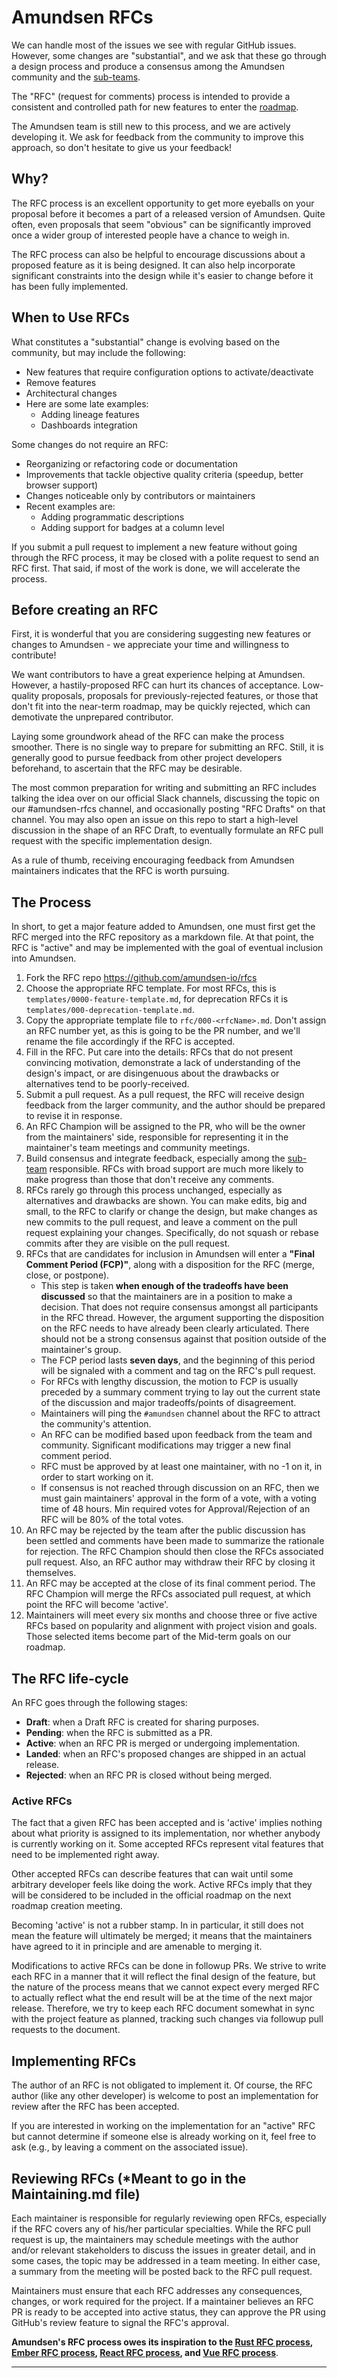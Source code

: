 # Amundsen RFCs

We can handle most of the issues we see with regular GitHub issues. However, some changes are "substantial", and we ask that these go through a design process and produce a consensus among the Amundsen community and the [sub-teams](sub-teams).

The "RFC" (request for comments) process is intended to provide a consistent and controlled path for new features to enter the [roadmap](roadmap).

The Amundsen team is still new to this process, and we are actively developing it. We ask for feedback from the community to improve this approach, so don't hesitate to give us your feedback!

## Why?

The RFC process is an excellent opportunity to get more eyeballs on your proposal before it becomes a part of a released version of Amundsen. Quite often, even proposals that seem "obvious" can be significantly improved once a wider group of interested people have a chance to weigh in.

The RFC process can also be helpful to encourage discussions about a proposed feature as it is being designed. It can also help incorporate significant constraints into the design while it's easier to change before it has been fully implemented.

## When to Use RFCs

What constitutes a "substantial" change is evolving based on the community, but may include the following:

- New features that require configuration options to activate/deactivate
- Remove features
- Architectural changes
- Here are some late examples:
  - Adding lineage features
  - Dashboards integration

Some changes do not require an RFC:

- Reorganizing or refactoring code or documentation
- Improvements that tackle objective quality criteria (speedup, better browser support)
- Changes noticeable only by contributors or maintainers
- Recent examples are:
  - Adding programmatic descriptions
  - Adding support for badges at a column level

If you submit a pull request to implement a new feature without going through the RFC process, it may be closed with a polite request to send an RFC first. That said, if most of the work is done, we will accelerate the process.

## Before creating an RFC

First, it is wonderful that you are considering suggesting new features or changes to Amundsen - we appreciate your time and willingness to contribute!

We want contributors to have a great experience helping at Amundsen. However, a hastily-proposed RFC can hurt its chances of acceptance. Low-quality proposals, proposals for previously-rejected features, or those that don't fit into the near-term roadmap, may be quickly rejected, which can demotivate the unprepared contributor.

Laying some groundwork ahead of the RFC can make the process smoother. There is no single way to prepare for submitting an RFC. Still, it is generally good to pursue feedback from other project developers beforehand, to ascertain that the RFC may be desirable.

The most common preparation for writing and submitting an RFC includes talking the idea over on our official Slack channels, discussing the topic on our #amundsen-rfcs channel, and occasionally posting "RFC Drafts" on that channel. You may also open an issue on this repo to start a high-level discussion in the shape of an RFC Draft, to eventually formulate an RFC pull request with the specific implementation design.

As a rule of thumb, receiving encouraging feedback from Amundsen maintainers indicates that the RFC is worth pursuing.

## The Process

In short, to get a major feature added to Amundsen, one must first get the RFC merged into the RFC repository as a markdown file. At that point, the RFC is "active" and may be implemented with the goal of eventual inclusion into Amundsen.

1. Fork the RFC repo https://github.com/amundsen-io/rfcs
1. Choose the appropriate RFC template. For most RFCs, this is `templates/0000-feature-template.md`, for deprecation RFCs it is `templates/000-deprecation-template.md`.
1. Copy the appropriate template file to `rfc/000-<rfcName>.md`. Don't assign an RFC number yet, as this is going to be the PR number, and we'll rename the file accordingly if the RFC is accepted.
1. Fill in the RFC. Put care into the details: RFCs that do not present convincing motivation, demonstrate a lack of understanding of the design's impact, or are disingenuous about the drawbacks or alternatives tend to be poorly-received.
1. Submit a pull request. As a pull request, the RFC will receive design feedback from the larger community, and the author should be prepared to revise it in response.
1. An RFC Champion will be assigned to the PR, who will be the owner from the maintainers' side, responsible for representing it in the maintainer's team meetings and community meetings.
1. Build consensus and integrate feedback, especially among the [sub-team](sub-teams) responsible. RFCs with broad support are much more likely to make progress than those that don't receive any comments.
1. RFCs rarely go through this process unchanged, especially as alternatives and drawbacks are shown. You can make edits, big and small, to the RFC to clarify or change the design, but make changes as new commits to the pull request, and leave a comment on the pull request explaining your changes. Specifically, do not squash or rebase commits after they are visible on the pull request.
1. RFCs that are candidates for inclusion in Amundsen will enter a **"Final Comment Period (FCP)"**, along with a disposition for the RFC (merge, close, or postpone).
    - This step is taken **when enough of the tradeoffs have been discussed** so that the maintainers are in a position to make a decision. That does not require consensus amongst all participants in the RFC thread. However, the argument supporting the disposition on the RFC needs to have already been clearly articulated. There should not be a strong consensus against that position outside of the maintainer's group.
    - The FCP period lasts **seven days**, and the beginning of this period will be signaled with a comment and tag on the RFC's pull request.
    - For RFCs with lengthy discussion, the motion to FCP is usually preceded by a summary comment trying to lay out the current state of the discussion and major tradeoffs/points of disagreement.
    - Maintainers will ping the `#amundsen` channel about the RFC to attract the community's attention.
    - An RFC can be modified based upon feedback from the team and community. Significant modifications may trigger a new final comment period.
    - RFC must be approved by at least one maintainer, with no -1 on it, in order to start working on it.
    - If consensus is not reached through discussion on an RFC, then we must gain maintainers' approval in the form of a vote, with a voting time of 48 hours. Min required votes for Approval/Rejection of an RFC will be 80% of the total votes.    
1. An RFC may be rejected by the team after the public discussion has been settled and comments have been made to summarize the rationale for rejection. The RFC Champion should then close the RFCs associated pull request. Also, an RFC author may withdraw their RFC by closing it themselves.
1. An RFC may be accepted at the close of its final comment period. The RFC Champion will merge the RFCs associated pull request, at which point the RFC will become 'active'.
1. Maintainers will meet every six months and choose three or five active RFCs based on popularity and alignment with project vision and goals. Those selected items become part of the Mid-term goals on our roadmap.
## The RFC life-cycle

An RFC goes through the following stages:

- **Draft**: when a Draft RFC is created for sharing purposes.
- **Pending**: when the RFC is submitted as a PR.
- **Active**: when an RFC PR is merged or undergoing implementation.
- **Landed**: when an RFC's proposed changes are shipped in an actual release.
- **Rejected**: when an RFC PR is closed without being merged.

### Active RFCs

The fact that a given RFC has been accepted and is 'active' implies nothing about what priority is assigned to its implementation, nor whether anybody is currently working on it. Some accepted RFCs represent vital features that need to be implemented right away.

Other accepted RFCs can describe features that can wait until some arbitrary developer feels like doing the work. Active RFCs imply that they will be considered to be included in the official roadmap on the next roadmap creation meeting.

Becoming 'active' is not a rubber stamp. In in particular, it still does not mean the feature will ultimately be merged; it means that the maintainers have agreed to it in principle and are amenable to merging it.

Modifications to active RFCs can be done in followup PRs. We strive to write each RFC in a manner that it will reflect the final design of the feature, but the nature of the process means that we cannot expect every merged RFC to actually reflect what the end result will be at the time of the next major release. Therefore, we try to keep each RFC document somewhat in sync with the project feature as planned, tracking such changes via followup pull requests to the document.

## Implementing RFCs

The author of an RFC is not obligated to implement it. Of course, the RFC author (like any other developer) is welcome to post an implementation for review after the RFC has been accepted.

If you are interested in working on the implementation for an "active" RFC but cannot determine if someone else is already working on it, feel free to ask (e.g., by leaving a comment on the associated issue).

## Reviewing RFCs (\*Meant to go in the Maintaining.md file)

Each maintainer is responsible for regularly reviewing open RFCs, especially if the RFC covers any of his/her particular specialties. While the RFC pull request is up, the maintainers may schedule meetings with the author and/or relevant stakeholders to discuss the issues in greater detail, and in some cases, the topic may be addressed in a team meeting. In either case, a summary from the meeting will be posted back to the RFC pull request.

Maintainers must ensure that each RFC addresses any consequences, changes, or work required for the project. If a maintainer believes an RFC PR is ready to be accepted into active status, they can approve the PR using GitHub's review feature to signal the RFC's approval.

**Amundsen's RFC process owes its inspiration to the [Rust RFC process], [Ember RFC process], [React RFC process], and [Vue RFC process]**.

[react rfc process]: https://github.com/reactjs/rfcs
[rust rfc process]: https://github.com/rust-lang/rfcs
[ember rfc process]: https://github.com/emberjs/rfcs
[vue rfc process]: https://github.com/vuejs/rfcs/blob/master/README.md
[roadmap]: https://github.com/amundsen-io/amundsen/blob/master/docs/roadmap.md
[sub-teams]: https://github.com/orgs/amundsen-io/teams

---
